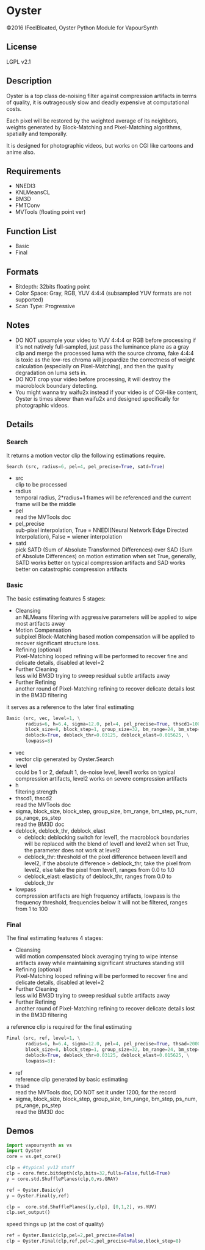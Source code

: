 # Oyster
©2016 IFeelBloated, Oyster Python Module for VapourSynth
## License
LGPL v2.1
## Description
Oyster is a top class de-noising filter against compression artifacts in terms of quality, it is outrageously slow and deadly expensive at computational costs.

Each pixel will be restored by the weighted average of its neighbors, weights generated by Block-Matching and Pixel-Matching algorithms, spatially and temporally.

It is designed for photographic videos, but works on CGI like cartoons and anime also.
## Requirements
- NNEDI3
- KNLMeansCL
- BM3D
- FMTConv
- MVTools (floating point ver)

## Function List
- Basic
- Final

## Formats
- Bitdepth: 32bits floating point
- Color Space: Gray, RGB, YUV 4:4:4 (subsampled YUV formats are not supported)
- Scan Type: Progressive

## Notes
- DO NOT upsample your video to YUV 4:4:4 or RGB before processing if it's not natively full-sampled, just pass the luminance plane as a gray clip and merge the processed luma with the source chroma, fake 4:4:4 is toxic as the low-res chroma will jeopardize the correctness of weight calculation (especially on Pixel-Matching), and then the quality degradation on luma sets in.
- DO NOT crop your video before processing, it will destroy the macroblock boundary detecting.
- You might wanna try waifu2x instead if your video is of CGI-like content, Oyster is times slower than waifu2x and designed specifically for photographic videos.

## Details
### Search
It returns a motion vector clip the following estimations require.
```python
Search (src, radius=6, pel=4, pel_precise=True, satd=True)
```
- src<br />
  clip to be processed
- radius<br />
  temporal radius, 2*radius+1 frames will be referenced and the current frame will be the middle
- pel<br />
  read the MVTools doc
- pel_precise<br />
  sub-pixel interpolation, True = NNEDI(Neural Network Edge Directed Interpolation), False = wiener interpolation
- satd<br />
  pick SATD (Sum of Absolute Transformed Differences) over SAD (Sum of Absolute Differences) on motion estimation when set True, 
  generally, SATD works better on typical compression artifacts and SAD works better on catastrophic compression artifacts

### Basic
The basic estimating features 5 stages:

- Cleansing<br />
  an NLMeans filtering with aggressive parameters will be applied to wipe most artifacts away
- Motion Compensation<br />
  subpixel Block-Matching based motion compensation will be applied to recover significant structure loss.
- Refining (optional) <br />
  Pixel-Matching looped refining will be performed to recover fine and delicate details, disabled at level=2
- Further Cleaning<br />
  less wild BM3D trying to sweep residual subtle artifacts away
- Further Refining<br />
  another round of Pixel-Matching refining to recover delicate details lost in the BM3D filtering

it serves as a reference to the later final estimating
```python
Basic (src, vec, level=1, \
       radius=6, h=6.4, sigma=12.0, pel=4, pel_precise=True, thscd1=10000, thscd2=255, \
       block_size=8, block_step=1, group_size=32, bm_range=24, bm_step=1, ps_num=2, ps_range=8, ps_step=1, \
       deblock=True, deblock_thr=0.03125, deblock_elast=0.015625, \
       lowpass=8)
```
- vec<br />
  vector clip generated by Oyster.Search
- level<br />
  could be 1 or 2, default 1, de-noise level, level1 works on typical compression artifacts, level2 works on severe compression artifacts
- h<br />
  filtering strength
- thscd1, thscd2<br />
  read the MVTools doc
- sigma, block_size, block_step, group_size, bm_range, bm_step, ps_num, ps_range, ps_step<br />
  read the BM3D doc
- deblock, deblock_thr, deblock_elast<br />
  - deblock: deblocking switch for level1, the macroblock boundaries will be replaced with the blend of level1 and level2 when set True, the parameter does not work at level2
  - deblock_thr: threshold of the pixel difference between level1 and level2, if the absolute difference > deblock_thr, take the pixel from level2, else take the pixel from level1, ranges from 0.0 to 1.0
  - deblock_elast: elasticity of deblock_thr, ranges from 0.0 to deblock_thr
- lowpass<br />
  compression artifacts are high frequency artifacts, lowpass is the frequency threshold, frequencies below it will not be filtered, ranges from 1 to 100

### Final
The final estimating features 4 stages:

- Cleansing<br />
  wild motion compensated block averaging trying to wipe intense artifacts away while maintaining significant structures standing still
- Refining (optional) <br />
  Pixel-Matching looped refining will be performed to recover fine and delicate details, disabled at level=2
- Further Cleaning<br />
  less wild BM3D trying to sweep residual subtle artifacts away
- Further Refining<br />
  another round of Pixel-Matching refining to recover delicate details lost in the BM3D filtering

a reference clip is required for the final estimating
```python
Final (src, ref, level=1, \
       radius=6, h=6.4, sigma=12.0, pel=4, pel_precise=True, thsad=2000, thscd1=10000, thscd2=255, \
       block_size=8, block_step=1, group_size=32, bm_range=24, bm_step=1, ps_num=2, ps_range=8, ps_step=1, \
       deblock=True, deblock_thr=0.03125, deblock_elast=0.015625, \
       lowpass=8):
```
- ref<br />
  reference clip generated by basic estimating
- thsad<br />
  read the MVTools doc, DO NOT set it under 1200, for the record
- sigma, block_size, block_step, group_size, bm_range, bm_step, ps_num, ps_range, ps_step<br />
  read the BM3D doc

## Demos
```python
import vapoursynth as vs
import Oyster
core = vs.get_core()

clp = #typical yv12 stuff
clp = core.fmtc.bitdepth(clp,bits=32,fulls=False,fulld=True)
y = core.std.ShufflePlanes(clp,0,vs.GRAY)

ref = Oyster.Basic(y)
y = Oyster.Final(y,ref)

clp =  core.std.ShufflePlanes([y,clp], [0,1,2], vs.YUV)
clp.set_output()
```
speed things up (at the cost of quality)
```python
ref = Oyster.Basic(clp,pel=2,pel_precise=False)
clp = Oyster.Final(clp,ref,pel=2,pel_precise=False,block_step=8)
```
